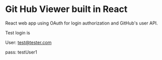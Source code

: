 <h1><strong>Git Hub Viewer built in React</strong></h1>

React web app using OAuth for login authorization and GitHub's user API.

Test login is

User: test@tester.com

pass: testUser1
